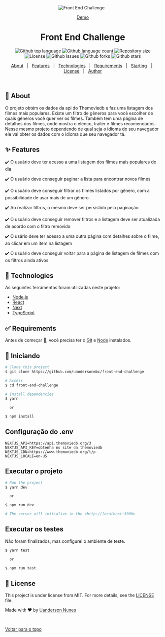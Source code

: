 <div align="center" id="top"> 
  <img src="https://user-images.githubusercontent.com/26174031/129483324-f2d1d5a9-dbb2-4197-9c40-1fe53617c3d7.png" alt="Front End Challenge" />
  &#xa0;

  <a href="https://front-end-challenge-theta.vercel.app/pt-BR">Demo</a>
</div>

<h1 align="center">Front End Challenge</h1>

<p align="center">
  <img alt="Github top language" src="https://img.shields.io/github/languages/top/uandersonmbc/front-end-challenge?color=56BEB8">

  <img alt="Github language count" src="https://img.shields.io/github/languages/count/uandersonmbc/front-end-challenge?color=56BEB8">

  <img alt="Repository size" src="https://img.shields.io/github/repo-size/uandersonmbc/front-end-challenge?color=56BEB8">

  <img alt="License" src="https://img.shields.io/github/license/uandersonmbc/front-end-challenge?color=56BEB8">

  <img alt="Github issues" src="https://img.shields.io/github/issues/uandersonmbc/front-end-challenge?color=56BEB8" />

  <img alt="Github forks" src="https://img.shields.io/github/forks/uandersonmbc/front-end-challenge?color=56BEB8" />

  <img alt="Github stars" src="https://img.shields.io/github/stars/uandersonmbc/front-end-challenge?color=56BEB8" />
</p>


<p align="center">
  <a href="#dart-about">About</a> &#xa0; | &#xa0; 
  <a href="#sparkles-features">Features</a> &#xa0; | &#xa0;
  <a href="#rocket-technologies">Technologies</a> &#xa0; | &#xa0;
  <a href="#white_check_mark-requirements">Requirements</a> &#xa0; | &#xa0;
  <a href="#checkered_flag-starting">Starting</a> &#xa0; | &#xa0;
  <a href="#memo-license">License</a> &#xa0; | &#xa0;
  <a href="https://github.com/uandersonmbc" target="_blank">Author</a>
</p>

<br>

## :dart: About ##

O projeto obtém os dados da api do Themoviedb e faz uma listagem dos filmes mais populares. Existe um filtro de gêneros para você escolher de quais gêneros você quer ver os filmes. Também tem uma página de detalhes dos filmes, onde mostra o elenco, trailer e filmes recomendados. Nesse mesmo projeto dependendo de qual seja o idioma do seu navegador ele vai obter os dados com o idioma que seu navegador tá.


## :sparkles: Features ##
:heavy_check_mark: O usuário deve ter acesso a uma listagem dos filmes mais populares do dia

:heavy_check_mark: O usuário deve conseguir paginar a lista para encontrar novos filmes

:heavy_check_mark: O usuário deve conseguir filtrar os filmes listados por gênero, com a possibilidade de usar mais de um gênero

:heavy_check_mark: Ao realizar filtros, o mesmo deve ser persistido pela paginação

:heavy_check_mark: O usuário deve conseguir remover filtros e a listagem deve ser atualizada de acordo com o filtro removido

:heavy_check_mark: O usário deve ter acesso a uma outra página com detalhes sobre o filme, ao clicar em um item na listagem

:heavy_check_mark: O usuário deve conseguir voltar para a página de listagem de filmes com os filtros ainda ativos

## :rocket: Technologies ##

As seguintes ferramentas foram utilizadas neste projeto:
- [Node.js](https://nodejs.org/en/)
- [React](https://pt-br.reactjs.org/)
- [Next](https://nextjs.org/)
- [TypeScript](https://www.typescriptlang.org/)

## :white_check_mark: Requirements ##

Antes de começar :checkered_flag:, você precisa ter o [Git](https://git-scm.com) e [Node](https://nodejs.org/en/) instalados.

## :checkered_flag: Iniciando ##

```bash
# Clone this project
$ git clone https://github.com/uandersonmbc/front-end-challenge

# Access
$ cd front-end-challenge

# Install dependencies
$ yarn 

  or 

$ npm install
```

## Configuração do .env
```
NEXTJS_API=https://api.themoviedb.org/3
NEXTJS_API_KEY=obtenha no site da themoviedb
NEXTJS_CDN=https://www.themoviedb.org/t/p
NEXTJS_LOCALE=en-US

```

## Executar o projeto
```bash
# Run the project
$ yarn dev 

  or

$ npm run dev

# The server will initialize in the <http://localhost:3000>
```

## Executar os testes
Não foram finalizados, mas configurei o ambiente de teste.
```bash
$ yarn test 

  or

$ npm run test

```

## :memo: License ##

This project is under license from MIT. For more details, see the [LICENSE](LICENSE.md) file.


Made with :heart: by <a href="https://github.com/uandersonmbc" target="_blank">Uanderson Nunes</a>

&#xa0;

<a href="#top">Voltar para o topo</a>
